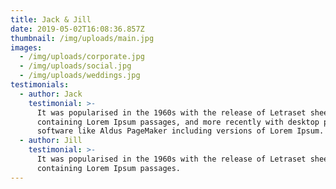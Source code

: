 ```yaml
---
title: Jack & Jill
date: 2019-05-02T16:08:36.857Z
thumbnail: /img/uploads/main.jpg
images:
  - /img/uploads/corporate.jpg
  - /img/uploads/social.jpg
  - /img/uploads/weddings.jpg
testimonials:
  - author: Jack
    testimonial: >-
      It was popularised in the 1960s with the release of Letraset sheets
      containing Lorem Ipsum passages, and more recently with desktop publishing
      software like Aldus PageMaker including versions of Lorem Ipsum.
  - author: Jill
    testimonial: >-
      It was popularised in the 1960s with the release of Letraset sheets
      containing Lorem Ipsum passages.
---
```


